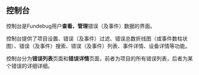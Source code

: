 ## 控制台

控制台是Fundebug用户**查看、管理**错误（及事件）数据的界面。

控制台提供了项目设置、错误（及事件）过滤、错误总数折线图（或事件数柱状图）、错误（及事件）搜索、错误（及事件）列表、事件详情、设备详情等功能。

控制台分为**错误列表**页面和**错误详情**页面，前者为项目的所有错误列表，后者为某个错误的详细详细。
